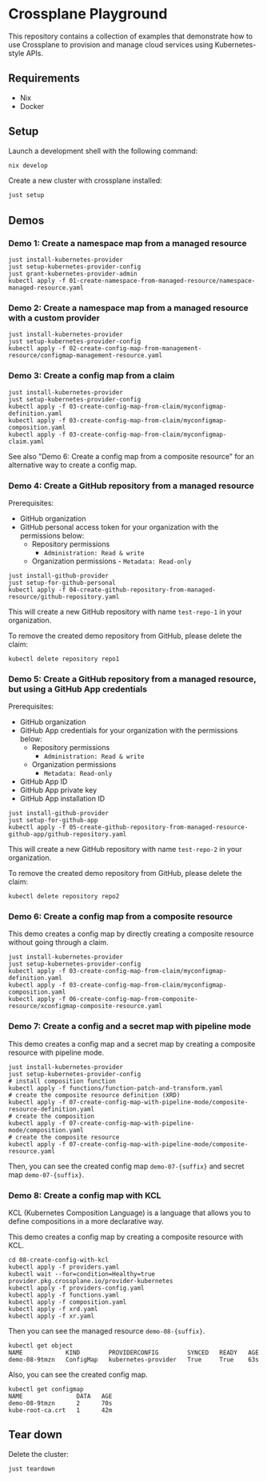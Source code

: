 # Crossplane Playground

This repository contains a collection of examples that demonstrate how to use Crossplane to provision and manage cloud services using Kubernetes-style APIs.

## Requirements

- Nix
- Docker

## Setup

Launch a development shell with the following command:

```sh
nix develop
```

Create a new cluster with crossplane installed:

```sh
just setup
```

## Demos

### Demo 1: Create a namespace map from a managed resource

```shell
just install-kubernetes-provider
just setup-kubernetes-provider-config
just grant-kubernetes-provider-admin
kubectl apply -f 01-create-namespace-from-managed-resource/namespace-managed-resource.yaml
```

### Demo 2: Create a namespace map from a managed resource with a custom provider

```shell
just install-kubernetes-provider
just setup-kubernetes-provider-config
kubectl apply -f 02-create-config-map-from-management-resource/configmap-management-resource.yaml
```

### Demo 3: Create a config map from a claim

```shell
just install-kubernetes-provider
just setup-kubernetes-provider-config
kubectl apply -f 03-create-config-map-from-claim/myconfigmap-definition.yaml
kubectl apply -f 03-create-config-map-from-claim/myconfigmap-composition.yaml
kubectl apply -f 03-create-config-map-from-claim/myconfigmap-claim.yaml
```

See also "Demo 6: Create a config map from a composite resource" for an alternative way to create a config map.

### Demo 4: Create a GitHub repository from a managed resource

Prerequisites:

- GitHub organization
- GitHub personal access token for your organization with the permissions below:
  - Repository permissions
    - `Administration: Read & write`
  - Organization permissions
		- `Metadata: Read-only`

```shell
just install-github-provider
just setup-for-github-personal
kubectl apply -f 04-create-github-repository-from-managed-resource/github-repository.yaml
```

This will create a new GitHub repository with name `test-repo-1` in your organization.

To remove the created demo repository from GitHub, please delete the claim:

```shell
kubectl delete repository repo1
````

### Demo 5: Create a GitHub repository from a managed resource, but using a GitHub App credentials

Prerequisites:

- GitHub organization
- GitHub App credentials for your organization with the permissions below:
	- Repository permissions
		- `Administration: Read & write`
	- Organization permissions
		- `Metadata: Read-only`
- GitHub App ID
- GitHub App private key
- GitHub App installation ID

```shell
just install-github-provider
just setup-for-github-app
kubectl apply -f 05-create-github-repository-from-managed-resource-github-app/github-repository.yaml
```

This will create a new GitHub repository with name `test-repo-2` in your organization.

To remove the created demo repository from GitHub, please delete the claim:

```shell
kubectl delete repository repo2
````

### Demo 6: Create a config map from a composite resource

This demo creates a config map by directly creating a composite resource without going through a claim.

```shell
just install-kubernetes-provider
just setup-kubernetes-provider-config
kubectl apply -f 03-create-config-map-from-claim/myconfigmap-definition.yaml
kubectl apply -f 03-create-config-map-from-claim/myconfigmap-composition.yaml
kubectl apply -f 06-create-config-map-from-composite-resource/xconfigmap-composite-resource.yaml
```

### Demo 7: Create a config and a secret map with pipeline mode

This demo creates a config map and a secret map by creating a composite resource with pipeline mode.

```shell
just install-kubernetes-provider
just setup-kubernetes-provider-config
# install composition function
kubectl apply -f functions/function-patch-and-transform.yaml
# create the composite resource definition (XRD)
kubectl apply -f 07-create-config-map-with-pipeline-mode/composite-resource-definition.yaml
# create the composition
kubectl apply -f 07-create-config-map-with-pipeline-mode/composition.yaml
# create the composite resource
kubectl apply -f 07-create-config-map-with-pipeline-mode/composite-resource.yaml
```

Then, you can see the created config map `demo-07-{suffix}` and secret map `demo-07-{suffix}`.

### Demo 8: Create a config map with KCL

KCL (Kubernetes Composition Language) is a language that allows you to define compositions in a more declarative way.

This demo creates a config map by creating a composite resource with KCL.

```shell
cd 08-create-config-with-kcl
kubectl apply -f providers.yaml
kubectl wait --for=condition=Healthy=true provider.pkg.crossplane.io/provider-kubernetes
kubectl apply -f providers-config.yaml
kubectl apply -f functions.yaml
kubectl apply -f composition.yaml
kubectl apply -f xrd.yaml
kubectl apply -f xr.yaml
```

Then you can see the managed resource `demo-08-{suffix}`.

```shell
kubectl get object
NAME            KIND        PROVIDERCONFIG        SYNCED   READY   AGE
demo-08-9tmzn   ConfigMap   kubernetes-provider   True     True    63s
```

Also, you can see the created config map.

```shell
kubectl get configmap
NAME               DATA   AGE
demo-08-9tmzn      2      70s
kube-root-ca.crt   1      42m
```

## Tear down

Delete the cluster:

```sh
just teardown
```
